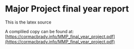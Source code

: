 
# Major Project final year report
This is the latex source

A compliled copy can be found at:
[https://cormacbrady.info/MMP_final_year_project.pdf](https://cormacbrady.info/MMP_final_year_project.pdf)
